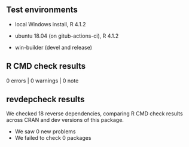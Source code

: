 ## Test environments

* local Windows install, R 4.1.2

* ubuntu 18.04 (on gitub-actions-ci), R 4.1.2

* win-builder (devel and release)

## R CMD check results

0 errors | 0 warnings | 0 note


## revdepcheck results

We checked 18 reverse dependencies, comparing R CMD check results across CRAN and dev versions of this package.

 * We saw 0 new problems
 * We failed to check 0 packages

